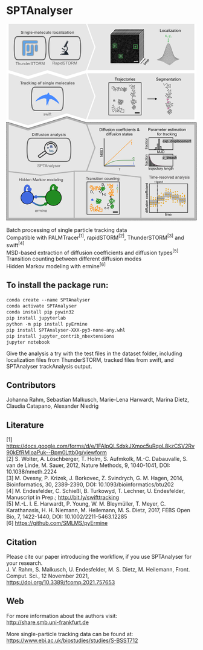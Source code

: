 # SPTAnalyser

![](tmp/SPTAnalyser_software_workflow.png)

Batch processing of single particle tracking data</br>
Compatible with PALMTracer<sup>[1]</sup>, rapidSTORM<sup>[2]</sup>, ThunderSTORM<sup>[3]</sup> and swift<sup>[4]</sup></br>
MSD-based extraction of diffusion coefficients and diffusion types<sup>[5]</sup></br>
Transition counting between different diffusion modes</br>
Hidden Markov modeling with ermine<sup>[6]</sup>

## To install the package run:

```
conda create --name SPTAnalyser
conda activate SPTAnalyser
conda install pip pywin32
pip install jupyterlab
python -m pip install pyErmine
pip install SPTAnalyser-XXX-py3-none-any.whl
pip install jupyter_contrib_nbextensions
jupyter notebook
```

Give the analysis a try with the test files in the dataset folder, including localization files from ThunderSTORM, tracked files from swift, and SPTAnalyser trackAnalysis output.

## Contributors
Johanna Rahm, Sebastian Malkusch, Marie-Lena Harwardt, Marina Dietz, Claudia Catapano, Alexander Niedrig

## Literature

[1] https://docs.google.com/forms/d/e/1FAIpQLSdxkJXmoc5uRqoL8kzCSV2Rv90kEfRMIoaPuk--Bpm0Lttb0g/viewform </br>
[2] S. Wolter, A. Löschberger, T. Holm, S. Aufmkolk, M.-C. Dabauvalle, S. van de Linde, M. Sauer, 2012, Nature Methods, 9, 1040-1041, DOI: 10.1038/nmeth.2224 </br>
[3] M. Ovesny, P. Krizek, J. Borkovec, Z. Svindrych, G. M. Hagen, 2014, Bioinformatics, 30, 2389-2390, DOI: 10.1093/bioinformatics/btu202 </br>
[4] M. Endesfelder, C. Schießl, B. Turkowyd, T. Lechner, U. Endesfelder, Manuscript in Prep.; http://bit.ly/swifttracking </br>
[5] M.-L. I. E. Harwardt, P. Young, W. M. Bleymüller, T. Meyer, C. Karathanasis, H. H. Niemann, M. Heilemann, M. S. Dietz, 2017, FEBS Open Bio, 7, 1422-1440, DOI: 10.1002/2211-5463.12285 </br>
[6] https://github.com/SMLMS/pyErmine

## Citation
Please cite our paper introducing the workflow, if you use SPTAnalyser for your research. </br>
J. V. Rahm, S. Malkusch, U. Endesfelder, M. S. Dietz, M. Heilemann, Front. Comput. Sci., 12 November 2021, https://doi.org/10.3389/fcomp.2021.757653

## Web
For more information about the authors visit:  </br>
http://share.smb.uni-frankfurt.de  </br>

More single-particle tracking data can be found at: </br>
https://www.ebi.ac.uk/biostudies/studies/S-BSST712 </br>
